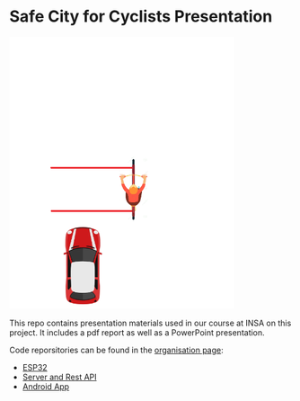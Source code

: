 # Safe City for Cyclists Presentation

<img src="/Safe_City_For_Cyclists.gif" width="400">

This repo contains presentation materials used in our course at INSA on this project. It includes a pdf report as well as a PowerPoint presentation.

Code reporsitories can be found in the [organisation page](https://github.com/INSA-5ISS-safe-city-for-cyclists):
- [ESP32](https://github.com/INSA-5ISS-safe-city-for-cyclists/ESP32)
- [Server and Rest API](https://github.com/INSA-5ISS-safe-city-for-cyclists/rest-api)
- [Android App](https://github.com/INSA-5ISS-safe-city-for-cyclists/android-app)
